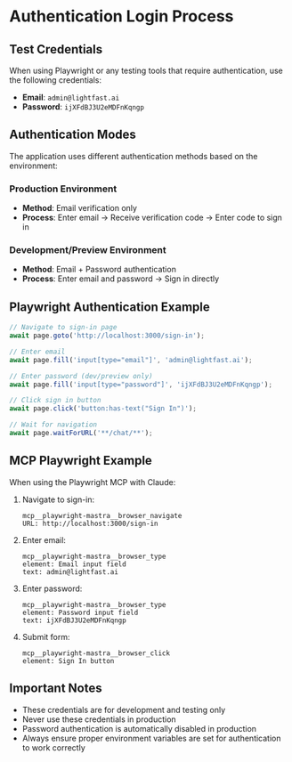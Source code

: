 # Authentication Login Process

## Test Credentials

When using Playwright or any testing tools that require authentication, use the following credentials:

- **Email**: `admin@lightfast.ai`
- **Password**: `ijXFdBJ3U2eMDFnKqngp`

## Authentication Modes

The application uses different authentication methods based on the environment:

### Production Environment
- **Method**: Email verification only
- **Process**: Enter email → Receive verification code → Enter code to sign in

### Development/Preview Environment
- **Method**: Email + Password authentication
- **Process**: Enter email and password → Sign in directly

## Playwright Authentication Example

```javascript
// Navigate to sign-in page
await page.goto('http://localhost:3000/sign-in');

// Enter email
await page.fill('input[type="email"]', 'admin@lightfast.ai');

// Enter password (dev/preview only)
await page.fill('input[type="password"]', 'ijXFdBJ3U2eMDFnKqngp');

// Click sign in button
await page.click('button:has-text("Sign In")');

// Wait for navigation
await page.waitForURL('**/chat/**');
```

## MCP Playwright Example

When using the Playwright MCP with Claude:

1. Navigate to sign-in:
   ```
   mcp__playwright-mastra__browser_navigate
   URL: http://localhost:3000/sign-in
   ```

2. Enter email:
   ```
   mcp__playwright-mastra__browser_type
   element: Email input field
   text: admin@lightfast.ai
   ```

3. Enter password:
   ```
   mcp__playwright-mastra__browser_type
   element: Password input field
   text: ijXFdBJ3U2eMDFnKqngp
   ```

4. Submit form:
   ```
   mcp__playwright-mastra__browser_click
   element: Sign In button
   ```

## Important Notes

- These credentials are for development and testing only
- Never use these credentials in production
- Password authentication is automatically disabled in production
- Always ensure proper environment variables are set for authentication to work correctly